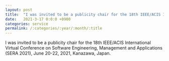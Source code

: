 ```yaml
---
layout: post
title:  "I was invited to be a publicity chair for the 18th IEEE/ACIS International Virtual Conference on Software Engineering, Management and Applications (SERA 2021)"
date:   2021-3-17 0:0:0 +0900
categories: service
permalink: /:categories/:year/:month/:title
---
```



I was invited to be a publicity chair for the 18th IEEE/ACIS International Virtual Conference on Software Engineering, Management and Applications (SERA 2021), June 20-22, 2021, Kanazawa, Japan.